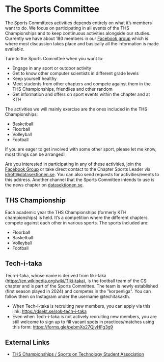 # The Sports Committee

The Sports Committees activities depends entirely on what it’s members want to do. We focus on participating in all events of the THS Championships and to keep continuous activities alongside our studies. Currently we have about 180 members in our [Facebook group](https://www.facebook.com/groups/datafotboll/) which is where most discussion takes place and basically all the information is made available.

Turn to the Sports Committee when you want to:

* Engage in any sport or outdoor activity
* Get to know other computer scientists in different grade levels
* Keep yourself healthy
* Meet students from other chapters and compete against them in the THS Championships, friendlies and other random
* Get information and offers on sport events within the chapter and at KTH

The activities we will mainly exercise are the ones included in the THS Championships:

* Basketball
* Floorball
* Volleyball
* Football

If you are eager to get involved with some other sport, please let me know, most things can be arranged!

Are you interested in participating in any of these activities, join the [Facebook Group](https://www.facebook.com/groups/datakthsport) or take direct contact to the Chapter Sports Leader via [idrott@datasektionen.se](mailto:idrott@datasektionen.se). You can also send requests for activities/events to this address. Another channel that the Sports Committee intends to use is the news chapter on [datasektionen.se](https://datasektionen.se/en/news).

## THS Championship

Each academic year the THS Championships (formerly KTH championships) is held. It’s a competition where the different chapters compete against each other in various sports. The sports included are:

* Floorball
* Basketball
* Volleyball
* Football


## Tech-i-taka
Tech-i-taka, whose name is derived from tiki-taka (https://en.wikipedia.org/wiki/Tiki-taka), is the football team of the CS chapter and is part of the Sports Committee. The team is newly established (first season played in 2024) and competes in the "korpenliga". You can follow them on Instagram under the username @techitakakth.

* When Tech-i-taka is recruiting new members, you can apply via this link: https://dsekt.se/sok-tech-i-taka
* Even when Tech-i-taka is not actively recruiting new members, you are still welcome to sign up to fill vacant spots in practices/matches using this form: https://forms.gle/pebmXo27QjvHFg3g9

## External Links

* [THS Championships / Sports on Technology Student Association](http://ths.kth.se/om-ths/idrott/)